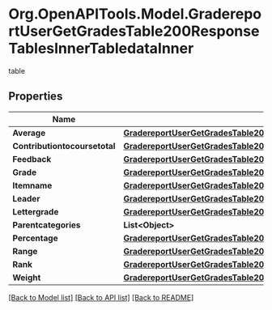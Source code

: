 # Org.OpenAPITools.Model.GradereportUserGetGradesTable200ResponseTablesInnerTabledataInner
table

## Properties

Name | Type | Description | Notes
------------ | ------------- | ------------- | -------------
**Average** | [**GradereportUserGetGradesTable200ResponseTablesInnerTabledataInnerAverage**](GradereportUserGetGradesTable200ResponseTablesInnerTabledataInnerAverage.md) |  | [optional] 
**Contributiontocoursetotal** | [**GradereportUserGetGradesTable200ResponseTablesInnerTabledataInnerContributiontocoursetotal**](GradereportUserGetGradesTable200ResponseTablesInnerTabledataInnerContributiontocoursetotal.md) |  | [optional] 
**Feedback** | [**GradereportUserGetGradesTable200ResponseTablesInnerTabledataInnerContributiontocoursetotal**](GradereportUserGetGradesTable200ResponseTablesInnerTabledataInnerContributiontocoursetotal.md) |  | [optional] 
**Grade** | [**GradereportUserGetGradesTable200ResponseTablesInnerTabledataInnerContributiontocoursetotal**](GradereportUserGetGradesTable200ResponseTablesInnerTabledataInnerContributiontocoursetotal.md) |  | [optional] 
**Itemname** | [**GradereportUserGetGradesTable200ResponseTablesInnerTabledataInnerItemname**](GradereportUserGetGradesTable200ResponseTablesInnerTabledataInnerItemname.md) |  | [optional] 
**Leader** | [**GradereportUserGetGradesTable200ResponseTablesInnerTabledataInnerLeader**](GradereportUserGetGradesTable200ResponseTablesInnerTabledataInnerLeader.md) |  | [optional] 
**Lettergrade** | [**GradereportUserGetGradesTable200ResponseTablesInnerTabledataInnerContributiontocoursetotal**](GradereportUserGetGradesTable200ResponseTablesInnerTabledataInnerContributiontocoursetotal.md) |  | [optional] 
**Parentcategories** | **List&lt;Object&gt;** |  | [optional] 
**Percentage** | [**GradereportUserGetGradesTable200ResponseTablesInnerTabledataInnerContributiontocoursetotal**](GradereportUserGetGradesTable200ResponseTablesInnerTabledataInnerContributiontocoursetotal.md) |  | [optional] 
**Range** | [**GradereportUserGetGradesTable200ResponseTablesInnerTabledataInnerContributiontocoursetotal**](GradereportUserGetGradesTable200ResponseTablesInnerTabledataInnerContributiontocoursetotal.md) |  | [optional] 
**Rank** | [**GradereportUserGetGradesTable200ResponseTablesInnerTabledataInnerContributiontocoursetotal**](GradereportUserGetGradesTable200ResponseTablesInnerTabledataInnerContributiontocoursetotal.md) |  | [optional] 
**Weight** | [**GradereportUserGetGradesTable200ResponseTablesInnerTabledataInnerContributiontocoursetotal**](GradereportUserGetGradesTable200ResponseTablesInnerTabledataInnerContributiontocoursetotal.md) |  | [optional] 

[[Back to Model list]](../README.md#documentation-for-models) [[Back to API list]](../README.md#documentation-for-api-endpoints) [[Back to README]](../README.md)

